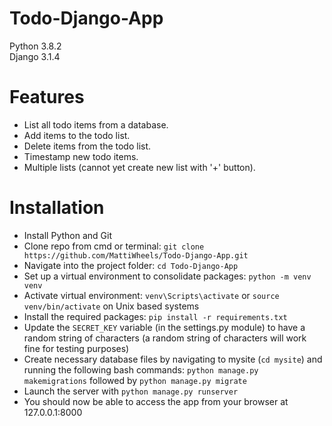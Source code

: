 # Todo-Django-App

Python 3.8.2<br>
Django 3.1.4<br>

# Features

- List all todo items from a database.
- Add items to the todo list.
- Delete items from the todo list.
- Timestamp new todo items.
- Multiple lists (cannot yet create new list with '+' button).

# Installation

- Install Python and Git
- Clone repo from cmd or terminal: `git clone https://github.com/MattiWheels/Todo-Django-App.git`
- Navigate into the project folder: `cd Todo-Django-App`
- Set up a virtual environment to consolidate packages: `python -m venv venv`
- Activate virtual environment: `venv\Scripts\activate` or `source venv/bin/activate` on Unix based systems
- Install the required packages: `pip install -r requirements.txt`
- Update the `SECRET_KEY` variable (in the settings.py module) to have a random string of characters (a random string of characters will work fine for testing purposes)
- Create necessary database files by navigating to mysite (`cd mysite`) and running the following bash commands: `python manage.py makemigrations` followed by `python manage.py migrate`
- Launch the server with `python manage.py runserver`
- You should now be able to access the app from your browser at 127.0.0.1:8000